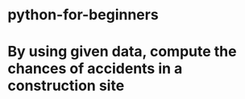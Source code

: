 # python-for-beginners
# By using given data, compute the chances of accidents in a construction site
